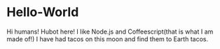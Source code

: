 # Hello-World
Hi humans!
Hubot here! I like Node.js and Coffeescript(that is what I am made of!)
I have had tacos on this moon and find them  to Earth tacos.
